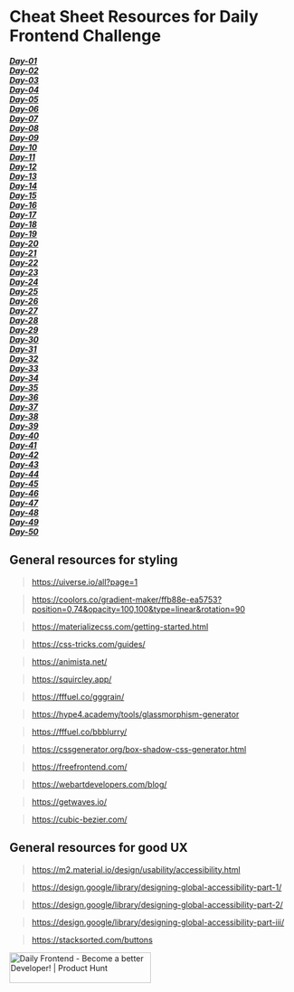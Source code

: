 # Cheat Sheet Resources for Daily Frontend Challenge

***[Day-01](/CheatSheet%20Resources/Day%2001/Notes.md)***</br>
***[Day-02](/CheatSheet%20Resources/Day%2002/Notes.md)***</br>
***[Day-03](/CheatSheet%20Resources/Day%2003/Notes.md)***</br>
***[Day-04](/CheatSheet%20Resources/Day%2004/Notes.md)***</br>
***[Day-05](/CheatSheet%20Resources/Day%2005/Notes.md)***</br>
***[Day-06](/CheatSheet%20Resources/Day%2006/Notes.md)***</br>
***[Day-07](/CheatSheet%20Resources/Day%2007/Notes.md)***</br>
***[Day-08](/CheatSheet%20Resources/Day%2008/Notes.md)***</br>
***[Day-09](/CheatSheet%20Resources/Day%2009/Notes.md)***</br>
***[Day-10](/CheatSheet%20Resources/Day%2010/Notes.md)***</br>
***[Day-11](/CheatSheet%20Resources/Day%2011/Notes.md)***</br>
***[Day-12](/CheatSheet%20Resources/Day%2012/Notes.md)***</br>
***[Day-13](/CheatSheet%20Resources/Day%2013/Notes.md)***</br>
***[Day-14](/CheatSheet%20Resources/Day%2014/Notes.md)***</br>
***[Day-15](/CheatSheet%20Resources/Day%2015/Notes.md)***</br>
***[Day-16](/CheatSheet%20Resources/Day%2016/Notes.md)***</br>
***[Day-17](/CheatSheet%20Resources/Day%2017/Notes.md)***</br>
***[Day-18](/CheatSheet%20Resources/Day%2018/Notes.md)***</br>
***[Day-19](/CheatSheet%20Resources/Day%2019/Notes.md)***</br>
***[Day-20](/CheatSheet%20Resources/Day%2020/Notes.md)***</br>
***[Day-21](/CheatSheet%20Resources/Day%2021/Notes.md)***</br>
***[Day-22](/CheatSheet%20Resources/Day%2022/Notes.md)***</br>
***[Day-23](/CheatSheet%20Resources/Day%2023/Notes.md)***</br>
***[Day-24](/CheatSheet%20Resources/Day%2024/Notes.md)***</br>
***[Day-25](/CheatSheet%20Resources/Day%2025/Notes.md)***</br>
***[Day-26](/CheatSheet%20Resources/Day%2026/Notes.md)***</br>
***[Day-27](/CheatSheet%20Resources/Day%2027/Notes.md)***</br>
***[Day-28](/CheatSheet%20Resources/Day%2028/Notes.md)***</br>
***[Day-29](/CheatSheet%20Resources/Day%2029/Notes.md)***</br>
***[Day-30](/CheatSheet%20Resources/Day%2030/Notes.md)***</br>
***[Day-31](/CheatSheet%20Resources/Day%2031/Notes.md)***</br>
***[Day-32](/CheatSheet%20Resources/Day%2032/Notes.md)***</br>
***[Day-33](/CheatSheet%20Resources/Day%2033/Notes.md)***</br>
***[Day-34](/CheatSheet%20Resources/Day%2034/Notes.md)***</br>
***[Day-35](/CheatSheet%20Resources/Day%2035/Notes.md)***</br>
***[Day-36](/CheatSheet%20Resources/Day%2036/Notes.md)***</br>
***[Day-37](/CheatSheet%20Resources/Day%2037/Notes.md)***</br>
***[Day-38](/CheatSheet%20Resources/Day%2038/Notes.md)***</br>
***[Day-39](/CheatSheet%20Resources/Day%2039/Notes.md)***</br>
***[Day-40](/CheatSheet%20Resources/Day%2040/Notes.md)***</br>
***[Day-41](/CheatSheet%20Resources/Day%2041/Notes.md)***</br>
***[Day-42](/CheatSheet%20Resources/Day%2042/Notes.md)***</br>
***[Day-43](/CheatSheet%20Resources/Day%2043/Notes.md)***</br>
***[Day-44](/CheatSheet%20Resources/Day%2044/Notes.md)***</br>
***[Day-45](/CheatSheet%20Resources/Day%2045/Notes.md)***</br>
***[Day-46](/CheatSheet%20Resources/Day%2046/Notes.md)***</br>
***[Day-47](/CheatSheet%20Resources/Day%2047/Notes.md)***</br>
***[Day-48](/CheatSheet%20Resources/Day%2048/Notes.md)***</br>
***[Day-49](/CheatSheet%20Resources/Day%2049/Notes.md)***</br>
***[Day-50](/CheatSheet%20Resources/Day%2050/Notes.md)***</br>

## General resources for styling

> https://uiverse.io/all?page=1

> https://coolors.co/gradient-maker/ffb88e-ea5753?position=0,74&opacity=100,100&type=linear&rotation=90

> https://materializecss.com/getting-started.html

> https://css-tricks.com/guides/

> https://animista.net/

> https://squircley.app/

> https://fffuel.co/gggrain/

> https://hype4.academy/tools/glassmorphism-generator

> https://fffuel.co/bbblurry/

> https://cssgenerator.org/box-shadow-css-generator.html

> https://freefrontend.com/

> https://webartdevelopers.com/blog/

> https://getwaves.io/

> https://cubic-bezier.com/

## General resources for good UX

> https://m2.material.io/design/usability/accessibility.html

> https://design.google/library/designing-global-accessibility-part-1/

> https://design.google/library/designing-global-accessibility-part-2/

> https://design.google/library/designing-global-accessibility-part-iii/

> https://stacksorted.com/buttons


<a href="https://www.producthunt.com/posts/daily-frontend?utm_source=badge-featured&utm_medium=badge&utm_souce=badge-daily&#0045;frontend" target="_blank"><img src="https://api.producthunt.com/widgets/embed-image/v1/featured.svg?post_id=413216&theme=neutral" alt="Daily&#0032;Frontend - Become&#0032;a&#0032;better&#0032;Developer&#0033; | Product Hunt" style="width: 250px; height: 54px;" width="250" height="54" /></a>
